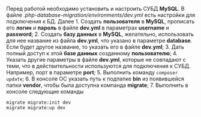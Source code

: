 Перед работой необходимо установить и настроить СУБД **MySQL**. В файле *.php-database-migration/environments/dev.yml* есть настройки для подключения к БД. Далее
	1. Создать **пользователя** в **MySQL**, прописать его **логин** и **пароль** в файле **dev.yml** в параметрах **username** и **password**;
	2. Создать **базу данных** в **MySQL**, желательно, использовать для нее название из файла **dev.yml**, что указано в параметре **database**. Если будет другое название, то указать его в файле **dev.yml**;
	3. Дать полный доступ к этой **базе данных** созданному **пользователю**;
	4. Указать другие параметры в файле **dev.yml**, которые не совпадают с теми, что в действительности используются для подключения к СУБД. Например, порт в параметре **port**;
	5. Выполнить команду `composer update`;
	6. В консоле ОС указать путь к подпапке **bin** из появившейся папки **vendor**, чтобы была доступна компанда **migrate**;
	7. Выполнить в консоле следующие команды
```
migrate migrate:init dev
migrate migrate:up dev
```